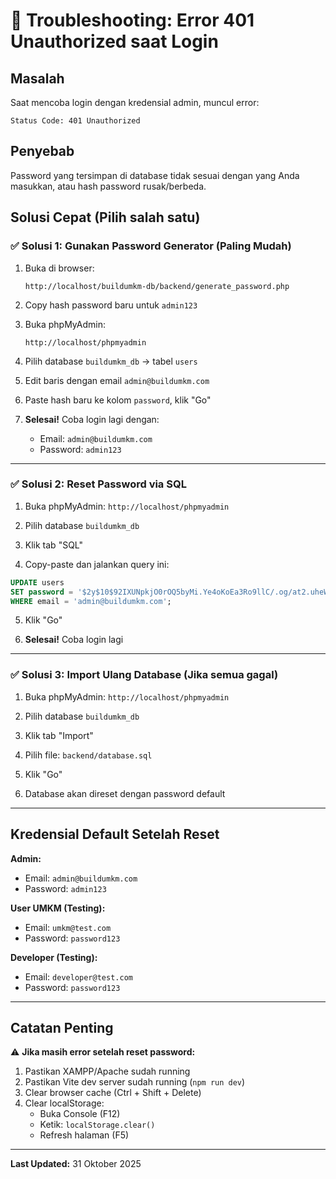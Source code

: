 # 🔧 Troubleshooting: Error 401 Unauthorized saat Login

## Masalah
Saat mencoba login dengan kredensial admin, muncul error:
```
Status Code: 401 Unauthorized
```

## Penyebab
Password yang tersimpan di database tidak sesuai dengan yang Anda masukkan, atau hash password rusak/berbeda.

## Solusi Cepat (Pilih salah satu)

### ✅ Solusi 1: Gunakan Password Generator (Paling Mudah)

1. Buka di browser:
   ```
   http://localhost/buildumkm-db/backend/generate_password.php
   ```

2. Copy hash password baru untuk `admin123`

3. Buka phpMyAdmin:
   ```
   http://localhost/phpmyadmin
   ```

4. Pilih database `buildumkm_db` → tabel `users`

5. Edit baris dengan email `admin@buildumkm.com`

6. Paste hash baru ke kolom `password`, klik "Go"

7. **Selesai!** Coba login lagi dengan:
   - Email: `admin@buildumkm.com`
   - Password: `admin123`

---

### ✅ Solusi 2: Reset Password via SQL

1. Buka phpMyAdmin: `http://localhost/phpmyadmin`

2. Pilih database `buildumkm_db`

3. Klik tab "SQL"

4. Copy-paste dan jalankan query ini:

```sql
UPDATE users 
SET password = '$2y$10$92IXUNpkjO0rOQ5byMi.Ye4oKoEa3Ro9llC/.og/at2.uheWG/igi' 
WHERE email = 'admin@buildumkm.com';
```

5. Klik "Go"

6. **Selesai!** Coba login lagi

---

### ✅ Solusi 3: Import Ulang Database (Jika semua gagal)

1. Buka phpMyAdmin: `http://localhost/phpmyadmin`

2. Pilih database `buildumkm_db`

3. Klik tab "Import"

4. Pilih file: `backend/database.sql`

5. Klik "Go"

6. Database akan direset dengan password default

---

## Kredensial Default Setelah Reset

**Admin:**
- Email: `admin@buildumkm.com`
- Password: `admin123`

**User UMKM (Testing):**
- Email: `umkm@test.com`
- Password: `password123`

**Developer (Testing):**
- Email: `developer@test.com`
- Password: `password123`

---

## Catatan Penting

⚠️ **Jika masih error setelah reset password:**

1. Pastikan XAMPP/Apache sudah running
2. Pastikan Vite dev server sudah running (`npm run dev`)
3. Clear browser cache (Ctrl + Shift + Delete)
4. Clear localStorage: 
   - Buka Console (F12)
   - Ketik: `localStorage.clear()`
   - Refresh halaman (F5)

---

**Last Updated:** 31 Oktober 2025
